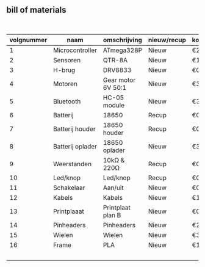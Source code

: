 ## bill of materials
<br />

|volgnummer|naam|omschrijving|nieuw/recup|kostprijs/stuk|aantal|subtotaal|
|----------|----|------------|-----------|--------------|------|---------|
|         1|  Microcontroller   |    ATmega328P        | Nieuw          |    €2,61          |   1   |    €2,61     |
|         2|  Sensoren  |    QTR-8A        | Nieuw          |   €1,24           |   1   |   €1,24      |
|         3| H-brug  |    DRV8833       | Nieuw          |      €0,48      |   1   |  €0,48       |
|         4|  Motoren  |    Gear motor 6V 50:1     | Nieuw          |    €3,25          |   2   |    €6,5     |
|         5|  Bluetooth  |    HC-05 module    | Nieuw          |     €3,90           |   1   |     €3,90     |
|         6|  Batterij  |    18650       | Recup          |       €0       |   1   |     €0    |
|         7|  Batterij houder  |    18650 houder       | Recup          |   €0           |   1   |      €0   |
|         8|  Batterij oplader  |    18650 oplader       | Nieuw          |   €3,69           |   1   |      €3,69   |
|         9|  Weerstanden |    10kΩ & 220Ω      | Recup          |   €0           |   2   |      €0   |
|         10|  Led/knop |    Led/knop     | Recup          |   €0           |   2   |      €0   |
|         11|  Schakelaar |    Aan/uit     | Nieuw          |   €0,83         |   1   |      €0,83   |
|         12|  Kabels |    Kabels     | Nieuw          |   €1,25          |   3   |      €1,25   |
|         13|  Printplaaat |    Printplaat plan B      | Nieuw          |   €0,80         |   1   |      €0,80   |
|         14|  Pinheaders |   Pinheaders      | Nieuw          |   €2,22           |   1   |      €2,22   |
|         15|  Wielen |    Wielen      | Nieuw          |   €3           |   2   |      €6   |
|         16|  Frame |   PLA    | Nieuw          |   €1           |   1   |      €1  |
|         |   |         |     |         |  Totaal |      €   |

